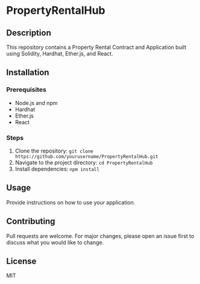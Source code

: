# PropertyRentalHub

## Description
This repository contains a Property Rental Contract and Application built using Solidity, Hardhat, Ether.js, and React.

## Installation

### Prerequisites
- Node.js and npm
- Hardhat
- Ether.js
- React

### Steps
1. Clone the repository: `git clone https://github.com/yourusername/PropertyRentalHub.git`
2. Navigate to the project directory: `cd PropertyRentalHub`
3. Install dependencies: `npm install`

## Usage
Provide instructions on how to use your application.

## Contributing
Pull requests are welcome. For major changes, please open an issue first to discuss what you would like to change.

## License
MIT
